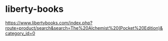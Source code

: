 # liberty-books

https://www.libertybooks.com/index.php?route=product/search&search=The%20Alchemist%20(Pocket%20Edition)&category_id=0
